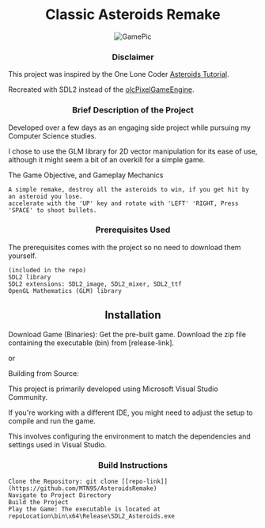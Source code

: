 # <div align="center">Classic Asteroids Remake </div>



<div align="center">
    <img src="https://github.com/MTN95/AsteroidsRemake/assets/113786893/f0bc66b2-af96-48f2-a67d-a08c0ee18094" alt="GamePic">
</div>


### <div align="center">Disclaimer</div>
This project was inspired by the One Lone Coder [Asteroids Tutorial](https://www.youtube.com/watch?v=QgDR8LrRZhk).

Recreated with SDL2 instead of the [olcPixelGameEngine](https://github.com/OneLoneCoder/olcPixelGameEngine).



### <div align="center">Brief Description of the Project </div>
Developed over a few days as an engaging side project while pursuing my Computer Science studies.

I chose to use the GLM library for 2D vector manipulation for its ease of use, although it might seem a bit of an overkill for a simple game. 

The Game Objective, and Gameplay Mechanics

    A simple remake, destroy all the asteroids to win, if you get hit by an asteroid you lose. 
    accelerate with the 'UP' key and rotate with 'LEFT' 'RIGHT, Press 'SPACE' to shoot bullets.   


### <div align="center">Prerequisites Used</div>

The prerequisites comes with the project so no need to download them yourself.

    (included in the repo)
    SDL2 library
    SDL2 extensions: SDL2_image, SDL2_mixer, SDL2_ttf
    OpenGL Mathematics (GLM) library 

## <div align="center">Installation</div>

Download Game (Binaries): Get the pre-built game. Download the zip file containing the executable (bin) from [release-link].

or

Building from Source:

This project is primarily developed using Microsoft Visual Studio Community. 

If you're working with a different IDE, you might need to adjust the setup to compile and run the game. 

This involves configuring the environment to match the dependencies and settings used in Visual Studio.

### <div align="center">Build Instructions</div>

    Clone the Repository: git clone [[repo-link]](https://github.com/MTN95/AsteroidsRemake)
    Navigate to Project Directory
    Build the Project
    Play the Game: The executable is located at repoLocation\bin\x64\Release\SDL2_Asteroids.exe

